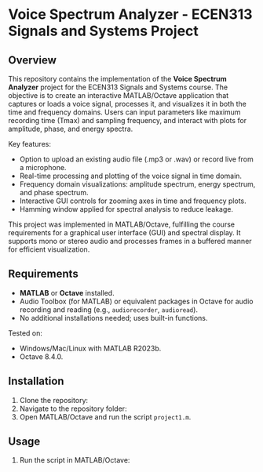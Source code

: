 # Voice Spectrum Analyzer - ECEN313 Signals and Systems Project

## Overview
This repository contains the implementation of the **Voice Spectrum Analyzer** project for the ECEN313 Signals and Systems course. The objective is to create an interactive MATLAB/Octave application that captures or loads a voice signal, processes it, and visualizes it in both the time and frequency domains. Users can input parameters like maximum recording time (Tmax) and sampling frequency, and interact with plots for amplitude, phase, and energy spectra.

Key features:
- Option to upload an existing audio file (.mp3 or .wav) or record live from a microphone.
- Real-time processing and plotting of the voice signal in time domain.
- Frequency domain visualizations: amplitude spectrum, energy spectrum, and phase spectrum.
- Interactive GUI controls for zooming axes in time and frequency plots.
- Hamming window applied for spectral analysis to reduce leakage.

This project was implemented in MATLAB/Octave, fulfilling the course requirements for a graphical user interface (GUI) and spectral display. It supports mono or stereo audio and processes frames in a buffered manner for efficient visualization.

## Requirements
- **MATLAB**  or **Octave** installed.
- Audio Toolbox (for MATLAB) or equivalent packages in Octave for audio recording and reading (e.g., `audiorecorder`, `audioread`).
- No additional installations needed; uses built-in functions.

Tested on:
- Windows/Mac/Linux with MATLAB R2023b.
- Octave 8.4.0.

## Installation
1. Clone the repository:
2. Navigate to the repository folder:
3. Open MATLAB/Octave and run the script `project1.m`.

## Usage
1. Run the script in MATLAB/Octave:
